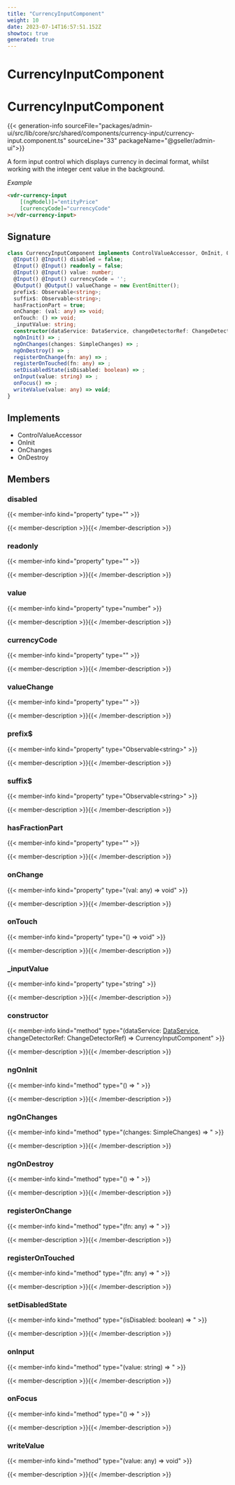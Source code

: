 ```yaml
---
title: "CurrencyInputComponent"
weight: 10
date: 2023-07-14T16:57:51.152Z
showtoc: true
generated: true
---
```

<!-- This file was generated from the Vendure source. Do not modify. Instead, re-run the "docs:build" script -->

# CurrencyInputComponent
<div class="symbol">


# CurrencyInputComponent

{{< generation-info sourceFile="packages/admin-ui/src/lib/core/src/shared/components/currency-input/currency-input.component.ts" sourceLine="33" packageName="@gseller/admin-ui">}}

A form input control which displays currency in decimal format, whilst working
with the integer cent value in the background.

*Example*

```HTML
<vdr-currency-input
    [(ngModel)]="entityPrice"
    [currencyCode]="currencyCode"
></vdr-currency-input>
```

## Signature

```TypeScript
class CurrencyInputComponent implements ControlValueAccessor, OnInit, OnChanges, OnDestroy {
  @Input() @Input() disabled = false;
  @Input() @Input() readonly = false;
  @Input() @Input() value: number;
  @Input() @Input() currencyCode = '';
  @Output() @Output() valueChange = new EventEmitter();
  prefix$: Observable<string>;
  suffix$: Observable<string>;
  hasFractionPart = true;
  onChange: (val: any) => void;
  onTouch: () => void;
  _inputValue: string;
  constructor(dataService: DataService, changeDetectorRef: ChangeDetectorRef)
  ngOnInit() => ;
  ngOnChanges(changes: SimpleChanges) => ;
  ngOnDestroy() => ;
  registerOnChange(fn: any) => ;
  registerOnTouched(fn: any) => ;
  setDisabledState(isDisabled: boolean) => ;
  onInput(value: string) => ;
  onFocus() => ;
  writeValue(value: any) => void;
}
```
## Implements

 * ControlValueAccessor
 * OnInit
 * OnChanges
 * OnDestroy


## Members

### disabled

{{< member-info kind="property" type=""  >}}

{{< member-description >}}{{< /member-description >}}

### readonly

{{< member-info kind="property" type=""  >}}

{{< member-description >}}{{< /member-description >}}

### value

{{< member-info kind="property" type="number"  >}}

{{< member-description >}}{{< /member-description >}}

### currencyCode

{{< member-info kind="property" type=""  >}}

{{< member-description >}}{{< /member-description >}}

### valueChange

{{< member-info kind="property" type=""  >}}

{{< member-description >}}{{< /member-description >}}

### prefix$

{{< member-info kind="property" type="Observable&#60;string&#62;"  >}}

{{< member-description >}}{{< /member-description >}}

### suffix$

{{< member-info kind="property" type="Observable&#60;string&#62;"  >}}

{{< member-description >}}{{< /member-description >}}

### hasFractionPart

{{< member-info kind="property" type=""  >}}

{{< member-description >}}{{< /member-description >}}

### onChange

{{< member-info kind="property" type="(val: any) =&#62; void"  >}}

{{< member-description >}}{{< /member-description >}}

### onTouch

{{< member-info kind="property" type="() =&#62; void"  >}}

{{< member-description >}}{{< /member-description >}}

### _inputValue

{{< member-info kind="property" type="string"  >}}

{{< member-description >}}{{< /member-description >}}

### constructor

{{< member-info kind="method" type="(dataService: <a href='/admin-ui-api/providers/data-service#dataservice'>DataService</a>, changeDetectorRef: ChangeDetectorRef) => CurrencyInputComponent"  >}}

{{< member-description >}}{{< /member-description >}}

### ngOnInit

{{< member-info kind="method" type="() => "  >}}

{{< member-description >}}{{< /member-description >}}

### ngOnChanges

{{< member-info kind="method" type="(changes: SimpleChanges) => "  >}}

{{< member-description >}}{{< /member-description >}}

### ngOnDestroy

{{< member-info kind="method" type="() => "  >}}

{{< member-description >}}{{< /member-description >}}

### registerOnChange

{{< member-info kind="method" type="(fn: any) => "  >}}

{{< member-description >}}{{< /member-description >}}

### registerOnTouched

{{< member-info kind="method" type="(fn: any) => "  >}}

{{< member-description >}}{{< /member-description >}}

### setDisabledState

{{< member-info kind="method" type="(isDisabled: boolean) => "  >}}

{{< member-description >}}{{< /member-description >}}

### onInput

{{< member-info kind="method" type="(value: string) => "  >}}

{{< member-description >}}{{< /member-description >}}

### onFocus

{{< member-info kind="method" type="() => "  >}}

{{< member-description >}}{{< /member-description >}}

### writeValue

{{< member-info kind="method" type="(value: any) => void"  >}}

{{< member-description >}}{{< /member-description >}}


</div>
